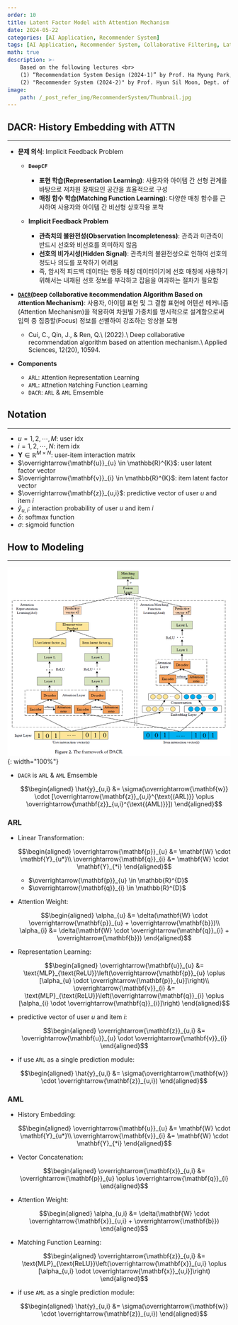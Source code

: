 ```yaml
---
order: 10
title: Latent Factor Model with Attention Mechanism
date: 2024-05-22
categories: [AI Application, Recommender System]
tags: [AI Application, Recommender System, Collaborative Filtering, Latent Factor Model, MLP, Attention Mechanism]
math: true
description: >-
    Based on the following lectures <br>
    (1) “Recommendation System Design (2024-1)” by Prof. Ha Myung Park, Dept. of Artificial Intelligence. College of SW, Kookmin Univ. <br>
    (2) "Recommender System (2024-2)" by Prof. Hyun Sil Moon, Dept. of Data Science, The Grad. School, Kookmin Univ.
image:
    path: /_post_refer_img/RecommenderSystem/Thumbnail.jpg
---
```


## DACR: History Embedding with ATTN
-----

- **문제 의식**: Implicit Feedback Problem
    - **`DeepCF`**
        - **표현 학습(Representation Learning)**: 사용자와 아이템 간 선형 관계를 바탕으로 저차원 잠재요인 공간을 효율적으로 구성
        - **매칭 함수 학습(Matching Function Learning)**: 다양한 매칭 함수를 근사하여 사용자와 아이템 간 비선형 상호작용 포착

    - **Implicit Feedback Problem**
        - **관측치의 불완전성(Observation Incompleteness)**: 관측과 미관측이 반드시 선호와 비선호를 의미하지 않음
        - **선호의 비가시성(Hidden Signal)**: 관측치의 불완전성으로 인하여 선호의 정도나 의도를 포착하기 어려움
        - 즉, 암시적 피드백 데이터는 행동 매칭 데이터이기에 선호 매칭에 사용하기 위해서는 내재된 선호 정보를 부각하고 잡음을 여과하는 절차가 필요함

- **[`DACR`](https://doi.org/10.3390/app122010594)(`D`eep `C`ollaborative `R`ecommendation Algorithm Based on `A`ttention Mechanism)**: 사용자, 아이템 표현 및 그 결합 표현에 어텐션 메커니즘(Attention Mechanism)을 적용하여 차원별 가중치를 명시적으로 설계함으로써 입력 중 집중할(Focus) 정보를 선별하여 강조하는 앙상블 모형
    - Cui, C., Qin, J., & Ren, Q.\\
    (2022).\\
    Deep collaborative recommendation algorithm based on attention mechanism.\\
    Applied Sciences, 12(20), 10594.

- **Components**
    - `ARL`: `A`ttention `R`epresentation `L`earning
    - `AML`: `A`ttnetion `M`atching Function `L`earning
    - `DACR`: `ARL` & `AML` Emsemble

## Notation
-----

- $u=1,2,\cdots,M$: user idx
- $i=1,2,\cdots,N$: item idx
- $\mathbf{Y} \in \mathbb{R}^{M \times N}$: user-item interaction matrix
- $\overrightarrow{\mathbf{u}}_{u} \in \mathbb{R}^{K}$: user latent factor vector
- $\overrightarrow{\mathbf{v}}_{i} \in \mathbb{R}^{K}$: item latent factor vector
- $\overrightarrow{\mathbf{z}}_{u,i}$: predictive vector of user $u$ and item $i$
- $\hat{y}_{u,i}$: interaction probability of user $u$ and item $i$
- $\delta$: softmax function
- $\sigma$: sigmoid function

## How to Modeling
-----

![02](/_post_refer_img/RecommenderSystem/10-01.png){: width="100%"}

- `DACR` is `ARL` & `AML` Emsemble

    $$\begin{aligned}
    \hat{y}_{u,i}
    &= \sigma(\overrightarrow{\mathbf{w}} \cdot [\overrightarrow{\mathbf{z}}_{u,i}^{\text{(ARL)}} \oplus \overrightarrow{\mathbf{z}}_{u,i}^{\text{(AML)}}])
    \end{aligned}$$

### ARL

- Linear Transformation:

    $$\begin{aligned}
    \overrightarrow{\mathbf{p}}_{u}
    &= \mathbf{W} \cdot \mathbf{Y}_{u*}\\
    \overrightarrow{\mathbf{q}}_{i}
    &= \mathbf{W} \cdot \mathbf{Y}_{*i}
    \end{aligned}$$

    - $\overrightarrow{\mathbf{p}}_{u} \in \mathbb{R}^{D}$
    - $\overrightarrow{\mathbf{q}}_{i} \in \mathbb{R}^{D}$

- Attention Weight:

    $$\begin{aligned}
    \alpha_{u}
    &= \delta(\mathbf{W} \cdot \overrightarrow{\mathbf{p}}_{u} + \overrightarrow{\mathbf{b}})\\
    \alpha_{i}
    &= \delta(\mathbf{W} \cdot \overrightarrow{\mathbf{q}}_{i} + \overrightarrow{\mathbf{b}})
    \end{aligned}$$

- Representation Learning:

    $$\begin{aligned}
    \overrightarrow{\mathbf{u}}_{u}
    &= \text{MLP}_{\text{ReLU}}\left(\overrightarrow{\mathbf{p}}_{u} \oplus [\alpha_{u} \odot \overrightarrow{\mathbf{p}}_{u}]\right)\\
    \overrightarrow{\mathbf{v}}_{i}
    &= \text{MLP}_{\text{ReLU}}\left(\overrightarrow{\mathbf{q}}_{i} \oplus [\alpha_{i} \odot \overrightarrow{\mathbf{q}}_{i}]\right)
    \end{aligned}$$

- predictive vector of user $u$ and item $i$:

    $$\begin{aligned}
    \overrightarrow{\mathbf{z}}_{u,i}
    &= \overrightarrow{\mathbf{u}}_{u} \odot \overrightarrow{\mathbf{v}}_{i}
    \end{aligned}$$

- if use `ARL` as a single prediction module:

    $$\begin{aligned}
    \hat{y}_{u,i}
    &= \sigma(\overrightarrow{\mathbf{w}} \cdot \overrightarrow{\mathbf{z}}_{u,i})
    \end{aligned}$$

### AML

- History Embedding:

    $$\begin{aligned}
    \overrightarrow{\mathbf{u}}_{u}
    &= \mathbf{W} \cdot \mathbf{Y}_{u*}\\
    \overrightarrow{\mathbf{v}}_{i}
    &= \mathbf{W} \cdot \mathbf{Y}_{*i}
    \end{aligned}$$

- Vector Concatenation:

    $$\begin{aligned}
    \overrightarrow{\mathbf{x}}_{u,i}
    &= \overrightarrow{\mathbf{p}}_{u} \oplus \overrightarrow{\mathbf{q}}_{i}
    \end{aligned}$$

- Attention Weight:

    $$\begin{aligned}
    \alpha_{u,i}
    &= \delta(\mathbf{W} \cdot \overrightarrow{\mathbf{x}}_{u,i} + \overrightarrow{\mathbf{b}})
    \end{aligned}$$

- Matching Function Learning:

    $$\begin{aligned}
    \overrightarrow{\mathbf{z}}_{u,i}
    &= \text{MLP}_{\text{ReLU}}\left(\overrightarrow{\mathbf{x}}_{u,i} \oplus [\alpha_{u,i} \odot \overrightarrow{\mathbf{x}}_{u,i}]\right)
    \end{aligned}$$

- if use `AML` as a single prediction module:

    $$\begin{aligned}
    \hat{y}_{u,i}
    &= \sigma(\overrightarrow{\mathbf{w}} \cdot \overrightarrow{\mathbf{z}}_{u,i})
    \end{aligned}$$